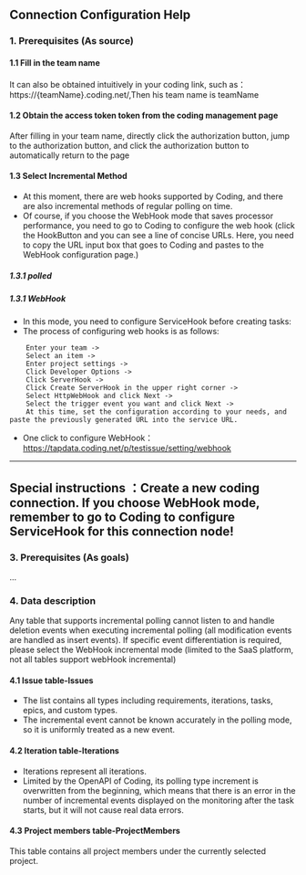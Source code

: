 ## **Connection Configuration Help**
### **1. Prerequisites (As source)**
#### **1.1 Fill in the team name**
It can also be obtained intuitively in your coding link, such as：https://{teamName}.coding.net/,Then his team name is teamName
#### **1.2 Obtain the access token token from the coding management page**
After filling in your team name, directly click the authorization button, jump to the authorization button, and click the authorization button to automatically return to the page
#### **1.3 Select Incremental Method**
- At this moment, there are web hooks supported by Coding, and there are also incremental methods of regular polling on time.
- Of course, if you choose the WebHook mode that saves processor performance, you need to go to Coding to configure the web hook (click the HookButton and you can see a line of concise URLs. Here, you need to copy the URL input box that goes to Coding and pastes to the WebHook configuration page.)
##### **1.3.1 polled**
##### **1.3.1 WebHook**
- In this mode, you need to configure ServiceHook before creating tasks:
- The process of configuring web hooks is as follows:
```
    Enter your team ->
    Select an item ->
    Enter project settings ->
    Click Developer Options ->
    Click ServerHook ->
    Click Create ServerHook in the upper right corner ->
    Select HttpWebHook and click Next ->
    Select the trigger event you want and click Next ->
    At this time, set the configuration according to your needs, and paste the previously generated URL into the service URL.
```
- One click to configure WebHook：https://tapdata.coding.net/p/testissue/setting/webhook

---
 Special instructions ：**Create a new coding connection. If you choose WebHook mode, remember to go to Coding to configure ServiceHook for this connection node!**
---

### **3. Prerequisites (As goals)**
...

### **4. Data description**
Any table that supports incremental polling cannot listen to and handle deletion events when executing incremental polling (all modification events are handled as insert events). If specific event differentiation is required, please select the WebHook incremental mode (limited to the SaaS platform, not all tables support webHook incremental)
#### **4.1 Issue table-Issues**
- The list contains all types including requirements, iterations, tasks, epics, and custom types.
- The incremental event cannot be known accurately in the polling mode, so it is uniformly treated as a new event.

#### **4.2 Iteration table-Iterations**
- Iterations represent all iterations. 
- Limited by the OpenAPI of Coding, its polling type increment is overwritten from the beginning, which means that there is an error in the number of incremental events displayed on the monitoring after the task starts, but it will not cause real data errors.

#### **4.3 Project members table-ProjectMembers**
This table contains all project members under the currently selected project.